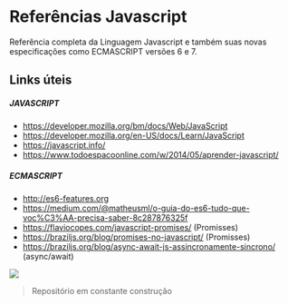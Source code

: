 # Referências Javascript  

Referência completa da Linguagem Javascript e também suas novas especificações como ECMASCRIPT versões 6 e 7.

## Links úteis
##### JAVASCRIPT
* https://developer.mozilla.org/bm/docs/Web/JavaScript
* https://developer.mozilla.org/en-US/docs/Learn/JavaScript
* https://javascript.info/
* https://www.todoespacoonline.com/w/2014/05/aprender-javascript/

##### ECMASCRIPT
* http://es6-features.org
* https://medium.com/@matheusml/o-guia-do-es6-tudo-que-voc%C3%AA-precisa-saber-8c287876325f
* https://flaviocopes.com/javascript-promises/ (Promisses)
* https://braziljs.org/blog/promises-no-javascript/ (Promisses)
* https://braziljs.org/blog/async-await-js-assincronamente-sincrono/ (async/await)

![](https://github.com/leandrobeandrade/javascript-references/blob/master/js.png)

> Repositório em constante construção
